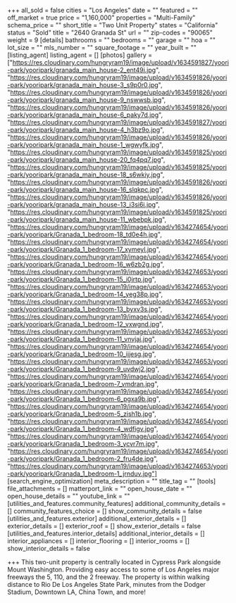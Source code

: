 +++
all_sold = false
cities = "Los Angeles"
date = ""
featured = ""
off_market = true
price = "1,160,000"
properties = "Multi-Family"
schema_price = ""
short_title = "Two Unit Property"
states = "California"
status = "Sold"
title = "2640 Granada St"
url = ""
zip-codes = "90065"
weight = 9
[details]
bathrooms = ""
bedrooms = ""
garage = ""
hoa = ""
lot_size = ""
mls_number = ""
square_footage = ""
year_built = ""
[listing_agent]
listing_agent = []
[photos]
gallery = ["https://res.cloudinary.com/hungryram19/image/upload/v1634591827/yoori-park/yooripark/granada_main_house-2_ent49i.jpg", "https://res.cloudinary.com/hungryram19/image/upload/v1634591826/yoori-park/yooripark/granada_main_house-3_s9p0r0.jpg", "https://res.cloudinary.com/hungryram19/image/upload/v1634591826/yoori-park/yooripark/granada_main_house-9_nswwsb.jpg", "https://res.cloudinary.com/hungryram19/image/upload/v1634591826/yoori-park/yooripark/granada_main_house-6_paky7d.jpg", "https://res.cloudinary.com/hungryram19/image/upload/v1634591827/yoori-park/yooripark/granada_main_house-4_h3bz9o.jpg", "https://res.cloudinary.com/hungryram19/image/upload/v1634591826/yoori-park/yooripark/granada_main_house-1_wgwyfk.jpg", "https://res.cloudinary.com/hungryram19/image/upload/v1634591825/yoori-park/yooripark/granada_main_house-20_fq4pq7.jpg", "https://res.cloudinary.com/hungryram19/image/upload/v1634591825/yoori-park/yooripark/granada_main_house-18_s6wkiy.jpg", "https://res.cloudinary.com/hungryram19/image/upload/v1634591826/yoori-park/yooripark/granada_main_house-16_slqkpc.jpg", "https://res.cloudinary.com/hungryram19/image/upload/v1634591826/yoori-park/yooripark/granada_main_house-13_i3si6i.jpg", "https://res.cloudinary.com/hungryram19/image/upload/v1634591825/yoori-park/yooripark/granada_main_house-11_wbebpk.jpg", "https://res.cloudinary.com/hungryram19/image/upload/v1634274654/yoori-park/yooripark/Granada_1_bedroom-18_td0e4h.jpg", "https://res.cloudinary.com/hungryram19/image/upload/v1634274654/yoori-park/yooripark/Granada_1_bedroom-17_xymeyl.jpg", "https://res.cloudinary.com/hungryram19/image/upload/v1634274654/yoori-park/yooripark/Granada_1_bedroom-16_w6zb2g.jpg", "https://res.cloudinary.com/hungryram19/image/upload/v1634274653/yoori-park/yooripark/Granada_1_bedroom-15_i0jrtp.jpg", "https://res.cloudinary.com/hungryram19/image/upload/v1634274653/yoori-park/yooripark/Granada_1_bedroom-14_yeg38p.jpg", "https://res.cloudinary.com/hungryram19/image/upload/v1634274653/yoori-park/yooripark/Granada_1_bedroom-13_byxv3s.jpg", "https://res.cloudinary.com/hungryram19/image/upload/v1634274654/yoori-park/yooripark/Granada_1_bedroom-12_vxwgnd.jpg", "https://res.cloudinary.com/hungryram19/image/upload/v1634274653/yoori-park/yooripark/Granada_1_bedroom-11_vnvjaj.jpg", "https://res.cloudinary.com/hungryram19/image/upload/v1634274654/yoori-park/yooripark/Granada_1_bedroom-10_ijjesg.jpg", "https://res.cloudinary.com/hungryram19/image/upload/v1634274653/yoori-park/yooripark/Granada_1_bedroom-9_uvdwj2.jpg", "https://res.cloudinary.com/hungryram19/image/upload/v1634274654/yoori-park/yooripark/Granada_1_bedroom-7_vmdran.jpg", "https://res.cloudinary.com/hungryram19/image/upload/v1634274654/yoori-park/yooripark/Granada_1_bedroom-6_pgxa9b.jpg", "https://res.cloudinary.com/hungryram19/image/upload/v1634274654/yoori-park/yooripark/Granada_1_bedroom-5_zish1b.jpg", "https://res.cloudinary.com/hungryram19/image/upload/v1634274654/yoori-park/yooripark/Granada_1_bedroom-4_wdfigv.jpg", "https://res.cloudinary.com/hungryram19/image/upload/v1634274654/yoori-park/yooripark/Granada_1_bedroom-3_ycvr7m.jpg", "https://res.cloudinary.com/hungryram19/image/upload/v1634274654/yoori-park/yooripark/Granada_1_bedroom-2_fru4de.jpg", "https://res.cloudinary.com/hungryram19/image/upload/v1634274653/yoori-park/yooripark/Granada_1_bedroom-1_jrnduv.jpg"]
[search_engine_optimization]
meta_description = ""
title_tag = ""
[tools]
file_attachments = []
matterport_link = ""
open_house_date = ""
open_house_details = ""
youtube_link = ""
[utilities_and_features.community_features]
additional_community_details = []
community_features_choice = []
show_community_details = false
[utilities_and_features.exterior]
additional_exterior_details = []
exterior_details = []
exterior_roof = []
show_exterior_details = false
[utilities_and_features.interior_details]
additional_interior_details = []
interior_appliances = []
interior_flooring = []
interior_rooms = []
show_interior_details = false

+++
This two-unit property is centrally located in Cypress Park alongside Mount Washington. Providing easy access to some of Los Angeles major freeways the 5, 110, and the 2 freeway. The property is within walking distance to Rio De Los Angeles State Park, minutes from the Dodger Stadium, Downtown LA, China Town, and more!